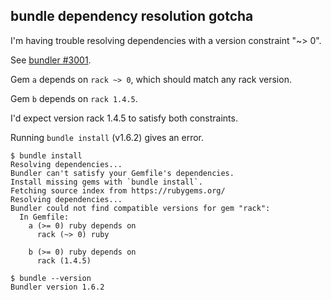 ## bundle dependency resolution gotcha

I'm having trouble resolving dependencies with a version constraint "~> 0".

See [bundler #3001](https://github.com/bundler/bundler/issues/3001).

Gem `a` depends on `rack ~> 0`, which should match any rack version.

Gem `b` depends on `rack 1.4.5`.

I'd expect version rack 1.4.5 to satisfy both constraints.

Running `bundle install` (v1.6.2) gives an error.

```
$ bundle install
Resolving dependencies...
Bundler can't satisfy your Gemfile's dependencies.
Install missing gems with `bundle install`.
Fetching source index from https://rubygems.org/
Resolving dependencies...
Bundler could not find compatible versions for gem "rack":
  In Gemfile:
    a (>= 0) ruby depends on
      rack (~> 0) ruby

    b (>= 0) ruby depends on
      rack (1.4.5)

$ bundle --version
Bundler version 1.6.2
```
